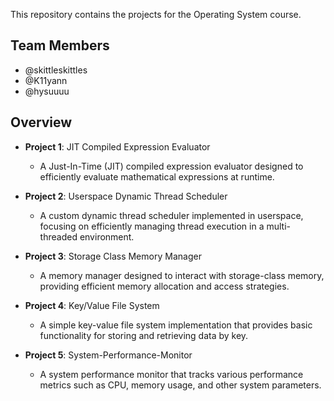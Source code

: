 This repository contains the projects for the Operating System course. 

## Team Members
- @skittleskittles
- @K11yann
- @hysuuuu

## Overview

- **Project 1**: JIT Compiled Expression Evaluator
  - A Just-In-Time (JIT) compiled expression evaluator designed to efficiently evaluate mathematical expressions at runtime.

- **Project 2**: Userspace Dynamic Thread Scheduler
  - A custom dynamic thread scheduler implemented in userspace, focusing on efficiently managing thread execution in a multi-threaded environment.

- **Project 3**: Storage Class Memory Manager
  - A memory manager designed to interact with storage-class memory, providing efficient memory allocation and access strategies.

- **Project 4**: Key/Value File System
  - A simple key-value file system implementation that provides basic functionality for storing and retrieving data by key.

- **Project 5**: System-Performance-Monitor
  - A system performance monitor that tracks various performance metrics such as CPU, memory usage, and other system parameters.
